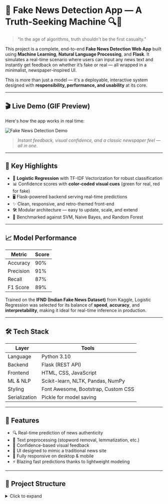 # 📰 Fake News Detection App — A Truth-Seeking Machine 🔍🧠

> “In the age of algorithms, truth shouldn't be the first casualty.”

This project is a complete, end-to-end **Fake News Detection Web App** built using **Machine Learning**, **Natural Language Processing**, and **Flask**. It simulates a real-time scenario where users can input any news text and instantly get feedback on whether it’s fake or real — all wrapped in a minimalist, newspaper-inspired UI.

This is more than just a model — it's a deployable, interactive system designed with **responsibility, performance, and usability** at its core.

---

## 🎬 Live Demo (GIF Preview)

Here's how the app works in real time:

![Fake News Detection Demo](assets/Demo.gif)

> *Instant feedback, visual confidence, and a classic newspaper feel — all in one.*

---

## 🚀 Key Highlights

- 🧠 **Logistic Regression** with TF-IDF Vectorization for robust classification  
- 📊 Confidence scores with **color-coded visual cues** (green for real, red for fake)  
- 🖥️ Flask-powered backend serving real-time predictions  
- ✨ Clean, responsive, and retro-themed front-end  
- 🛠️ Modular architecture — easy to update, scale, and extend  
- 🧪 Benchmarked against SVM, Naive Bayes, and Random Forest  

---

## 📈 Model Performance

| Metric     | Score |
|------------|-------|
| Accuracy   | 90%   |
| Precision  | 91%   |
| Recall     | 87%   |
| F1 Score   | 89%   |

Trained on the **IFND (Indian Fake News Dataset)** from Kaggle, Logistic Regression was selected for its balance of **speed**, **accuracy**, and **interpretability**, making it ideal for real-time inference in production.

---

## 🛠️ Tech Stack

| Layer       | Tools                                  |
|-------------|----------------------------------------|
| Language    | Python 3.10                            |
| Backend     | Flask (REST API)                       |
| Frontend    | HTML, CSS, JavaScript                  |
| ML & NLP    | Scikit-learn, NLTK, Pandas, NumPy      |
| Styling     | Font Awesome, Bootstrap, Custom CSS    |
| Serialization | Pickle for model saving             |

---

## 🧩 Features

- 🔍 Real-time prediction of news authenticity  
- 🧼 Text preprocessing (stopword removal, lemmatization, etc.)  
- 📑 Confidence-based visual feedback  
- 🎨 UI designed to mimic a traditional news site  
- 📱 Fully responsive on desktop & mobile  
- ⚡ Blazing fast predictions thanks to lightweight modeling  

---

## 📂 Project Structure

<details>
<summary>Click to expand</summary>

FakeNewsDetector/
├── app.py # Flask app
├── model_trainer.py # Model training script
├── text_processor.py # Preprocessing functions
├── model.pkl # Serialized ML model
├── vectorizer.pkl # TF-IDF vectorizer
├── requirements.txt
├── README.md
│
├── templates/
│ └── index.html
├── static/
│ └── style.css
│ └── script.js
├── assets/
│ └── Demo.gif # 🎬 Demo GIF


## 💡 How to Run Locally

```bash
# Clone this repo
git clone https://github.com/yourusername/fake-news-detector.git
cd fake-news-detector

# Install dependencies
pip install -r requirements.txt

# Run the Flask app
python app.py
Visit http://127.0.0.1:5000/ in your browser to interact with the app.
```

🧠 Learning Outcomes
This project helped me grow in:

🔠 Text data preprocessing and TF-IDF vectorization

🎯 Model selection based on real-world tradeoffs

🔁 Flask routing and rendering dynamic content

🛠️ Building modular, full-stack ML applications

🎨 User-first design in ML-driven interfaces

🌍 Real-World Applications
📡 News verification tools for journalists

🛡️ Browser plugins for fact-checking

📱 Filtering engines for social media platforms

🎓 Educational demos for machine learning students

🔮 Future Improvements
 Add multilingual fake news detection
 
 Integrate transformer-based models (BERT)

 Add live URL/news scraping functionality

🌟 Bonus: Why I Built This
I didn’t just want to train another model — I wanted to build something that mirrors a real-world product.

This project combines engineering precision with human-centered design. It's my proof that I can not only build smart systems — but also make them usable, responsive, and scalable for real people.

🤝 Connect with Me
Let’s collaborate or geek out on AI, NLP, or product ideas:

🔗 LinkedIn: https://www.linkedin.com/in/shrey-raghuvanshi-6575a4348/

💌 Email: shreyraghuvanshi10@gmail.com

⭐ If You Liked This...
Give it a ⭐ on GitHub!
It motivates me to keep building open-source, creative tech like this.
